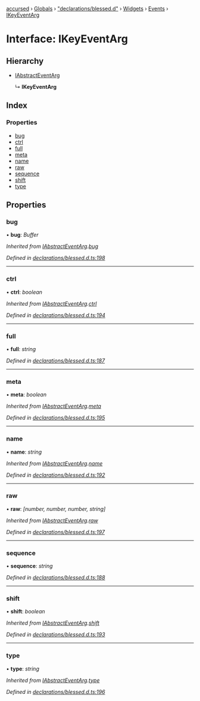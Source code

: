 [accursed](../README.md) › [Globals](../globals.md) › ["declarations/blessed.d"](../modules/_declarations_blessed_d_.md) › [Widgets](../modules/_declarations_blessed_d_.widgets.md) › [Events](../modules/_declarations_blessed_d_.widgets.events.md) › [IKeyEventArg](_declarations_blessed_d_.widgets.events.ikeyeventarg.md)

# Interface: IKeyEventArg

## Hierarchy

* [IAbstractEventArg](_declarations_blessed_d_.widgets.events.iabstracteventarg.md)

  ↳ **IKeyEventArg**

## Index

### Properties

* [bug](_declarations_blessed_d_.widgets.events.ikeyeventarg.md#bug)
* [ctrl](_declarations_blessed_d_.widgets.events.ikeyeventarg.md#ctrl)
* [full](_declarations_blessed_d_.widgets.events.ikeyeventarg.md#full)
* [meta](_declarations_blessed_d_.widgets.events.ikeyeventarg.md#meta)
* [name](_declarations_blessed_d_.widgets.events.ikeyeventarg.md#name)
* [raw](_declarations_blessed_d_.widgets.events.ikeyeventarg.md#raw)
* [sequence](_declarations_blessed_d_.widgets.events.ikeyeventarg.md#sequence)
* [shift](_declarations_blessed_d_.widgets.events.ikeyeventarg.md#shift)
* [type](_declarations_blessed_d_.widgets.events.ikeyeventarg.md#type)

## Properties

###  bug

• **bug**: *Buffer*

*Inherited from [IAbstractEventArg](_declarations_blessed_d_.widgets.events.iabstracteventarg.md).[bug](_declarations_blessed_d_.widgets.events.iabstracteventarg.md#bug)*

*Defined in [declarations/blessed.d.ts:198](https://github.com/cancerberoSgx/accursed/blob/468bf3c/src/declarations/blessed.d.ts#L198)*

___

###  ctrl

• **ctrl**: *boolean*

*Inherited from [IAbstractEventArg](_declarations_blessed_d_.widgets.events.iabstracteventarg.md).[ctrl](_declarations_blessed_d_.widgets.events.iabstracteventarg.md#ctrl)*

*Defined in [declarations/blessed.d.ts:194](https://github.com/cancerberoSgx/accursed/blob/468bf3c/src/declarations/blessed.d.ts#L194)*

___

###  full

• **full**: *string*

*Defined in [declarations/blessed.d.ts:187](https://github.com/cancerberoSgx/accursed/blob/468bf3c/src/declarations/blessed.d.ts#L187)*

___

###  meta

• **meta**: *boolean*

*Inherited from [IAbstractEventArg](_declarations_blessed_d_.widgets.events.iabstracteventarg.md).[meta](_declarations_blessed_d_.widgets.events.iabstracteventarg.md#meta)*

*Defined in [declarations/blessed.d.ts:195](https://github.com/cancerberoSgx/accursed/blob/468bf3c/src/declarations/blessed.d.ts#L195)*

___

###  name

• **name**: *string*

*Inherited from [IAbstractEventArg](_declarations_blessed_d_.widgets.events.iabstracteventarg.md).[name](_declarations_blessed_d_.widgets.events.iabstracteventarg.md#name)*

*Defined in [declarations/blessed.d.ts:192](https://github.com/cancerberoSgx/accursed/blob/468bf3c/src/declarations/blessed.d.ts#L192)*

___

###  raw

• **raw**: *[number, number, number, string]*

*Inherited from [IAbstractEventArg](_declarations_blessed_d_.widgets.events.iabstracteventarg.md).[raw](_declarations_blessed_d_.widgets.events.iabstracteventarg.md#raw)*

*Defined in [declarations/blessed.d.ts:197](https://github.com/cancerberoSgx/accursed/blob/468bf3c/src/declarations/blessed.d.ts#L197)*

___

###  sequence

• **sequence**: *string*

*Defined in [declarations/blessed.d.ts:188](https://github.com/cancerberoSgx/accursed/blob/468bf3c/src/declarations/blessed.d.ts#L188)*

___

###  shift

• **shift**: *boolean*

*Inherited from [IAbstractEventArg](_declarations_blessed_d_.widgets.events.iabstracteventarg.md).[shift](_declarations_blessed_d_.widgets.events.iabstracteventarg.md#shift)*

*Defined in [declarations/blessed.d.ts:193](https://github.com/cancerberoSgx/accursed/blob/468bf3c/src/declarations/blessed.d.ts#L193)*

___

###  type

• **type**: *string*

*Inherited from [IAbstractEventArg](_declarations_blessed_d_.widgets.events.iabstracteventarg.md).[type](_declarations_blessed_d_.widgets.events.iabstracteventarg.md#type)*

*Defined in [declarations/blessed.d.ts:196](https://github.com/cancerberoSgx/accursed/blob/468bf3c/src/declarations/blessed.d.ts#L196)*
